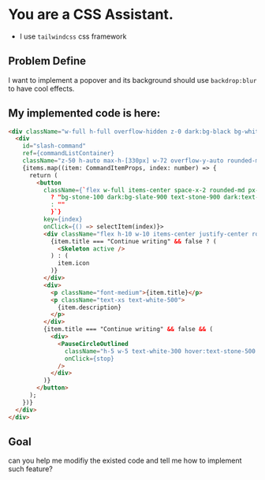 # You are a CSS Assistant.

* I use `tailwindcss` css framework

## Problem Define

I want to implement a popover and its background should use `backdrop:blur` to have cool effects.

## My implemented code is here:

```html
<div className="w-full h-full overflow-hidden z-0 dark:bg-black bg-white backdrop:blur"></div>
  <div
    id="slash-command"
    ref={commandListContainer}
    className="z-50 h-auto max-h-[330px] w-72 overflow-y-auto rounded-md bg-white dark:bg-transparent px-1 py-2 shadow-md dark:shadow-none transition-all dark:border dark:border-slate-600 dark:rounded-md">
    {items.map((item: CommandItemProps, index: number) => {
      return (
        <button
          className={`flex w-full items-center space-x-2 rounded-md px-2 py-1 text-left text-sm text-gray-900 dark:text-white hover:bg-stone-100 dark:hover:bg-slate-800 ${index === selectedIndex
            ? "bg-stone-100 dark:bg-slate-900 text-stone-900 dark:text-white"
            : ""
            }`}
          key={index}
          onClick={() => selectItem(index)}>
          <div className="flex h-10 w-10 items-center justify-center rounded-md border border-stone-200 bg-white dark:bg-slate-900">
            {item.title === "Continue writing" && false ? (
              <Skeleton active />
            ) : (
              item.icon
            )}
          </div>
          <div>
            <p className="font-medium">{item.title}</p>
            <p className="text-xs text-white-500">
              {item.description}
            </p>
          </div>
          {item.title === "Continue writing" && false && (
            <div>
              <PauseCircleOutlined
                className="h-5 w-5 text-white-300 hover:text-stone-500 cursor-pointer"
                onClick={stop}
              />
            </div>
          )}
        </button>
      );
    })}
  </div>
</div>
```

## Goal

can you help me modifiy the existed code and tell me how to implement such feature?
